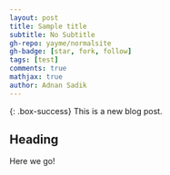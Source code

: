 ```yaml
---
layout: post
title: Sample title
subtitle: No Subtitle
gh-repo: yayme/normalsite
gh-badge: [star, fork, follow]
tags: [test]
comments: true
mathjax: true
author: Adnan Sadik
---
```


{: .box-success}
This is a new blog post.

## Heading

Here we go!

